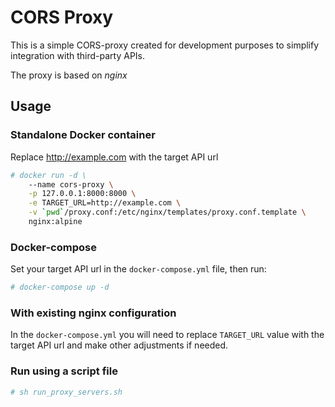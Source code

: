 # CORS Proxy

This is a simple CORS-proxy created for development purposes to simplify integration with third-party APIs.

The proxy is based on *nginx*

## Usage

### Standalone Docker container

Replace http://example.com with the target API url

```sh
# docker run -d \
    --name cors-proxy \
    -p 127.0.0.1:8000:8000 \
    -e TARGET_URL=http://example.com \
    -v `pwd`/proxy.conf:/etc/nginx/templates/proxy.conf.template \
    nginx:alpine
```

### Docker-compose

Set your target API url in the `docker-compose.yml` file, then run:

```sh
# docker-compose up -d
```

### With existing nginx configuration 

In the `docker-compose.yml` you will need to replace `TARGET_URL` value with the target API url and make other adjustments if needed.

### Run using a script file
```sh
# sh run_proxy_servers.sh
```

